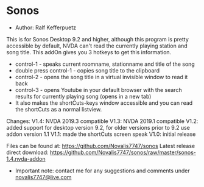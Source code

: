 # Sonos #

* Author: Ralf Kefferpuetz

This is for Sonos Desktop 9.2 and higher, although this program is pretty accessible by default, NVDA can't read the currently playing station and song title. This addOn gives you 3 hotkeys to get this information. 
- control-1 - speaks current roomname, stationname and title of the song 
- double press control-1 - copies song title to the clipboard 
- control-2 - opens the song title in a virtual invisible window to read it back 
- control-3 - opens Youtube in your default browser with the search results for currently playing song (opens in a new tab)
- It also makes the shortCuts-keys window accessible and you can read the shortCuts as a normal listview.

Changes:
V1.4: NVDA 2019.3 compatible
V1.3: NVDA 2019.1 compatible
V1.2: added support for desktop version 9.2, for older versions prior to 9.2 use addon version 1.1
V1.1: made the shortCuts screen speak
V1.0: initial release

Files can be found at:
https://github.com/Novalis7747/sonos
Latest release direct download:
https://github.com/Novalis7747/sonos/raw/master/sonos-1.4.nvda-addon

* Important note: contact me for any suggestions and comments under novalis7747@live.com
